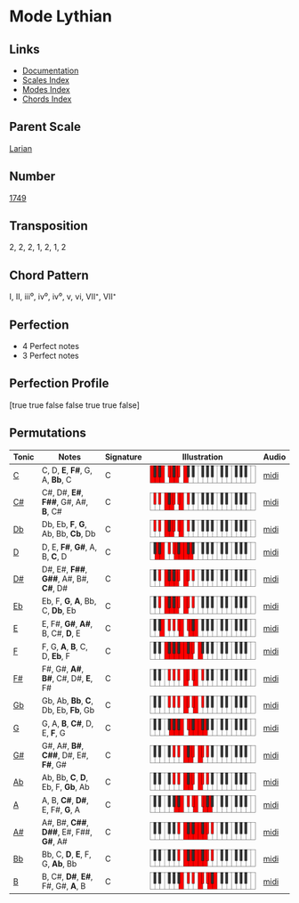 # Mode Lythian

## Links

- [Documentation](README.md)
- [Scales Index](Scales.md)
- [Modes Index](Modes.md)
- [Chords Index](Chords.md)

## Parent Scale

[Larian](ScaleLarian.md)

## Number

[1749](https://ianring.com/musictheory/scales/1749)

## Transposition

2, 2, 2, 1, 2, 1, 2

## Chord Pattern

I, II, iii⁰, iv⁰, iv⁰, v, vi, VII⁺, VII⁺

## Perfection

- 4 Perfect notes
- 3 Perfect notes

## Perfection Profile

[true true false false true true false]

## Permutations

| Tonic | Notes | Signature | Illustration | Audio |
|-------|-------|-----------|--------------|-------|
| [C](ModeCNaturalLythian.md) | C, D, **E**, **F#**, G, A, **Bb**, C | C | ![CNaturalLythian](ModeCNaturalLythian.png) | [midi](https://github.com/edipermadi/music/blob/main/docs/ModeCNaturalLythian.mid?raw=true) |
| [C#](ModeCSharpLythian.md) | C#, D#, **E#**, **F##**, G#, A#, **B**, C# | C | ![CSharpLythian](ModeCSharpLythian.png) | [midi](https://github.com/edipermadi/music/blob/main/docs/ModeCSharpLythian.mid?raw=true) |
| [Db](ModeDFlatLythian.md) | Db, Eb, **F**, **G**, Ab, Bb, **Cb**, Db | C | ![DFlatLythian](ModeDFlatLythian.png) | [midi](https://github.com/edipermadi/music/blob/main/docs/ModeDFlatLythian.mid?raw=true) |
| [D](ModeDNaturalLythian.md) | D, E, **F#**, **G#**, A, B, **C**, D | C | ![DNaturalLythian](ModeDNaturalLythian.png) | [midi](https://github.com/edipermadi/music/blob/main/docs/ModeDNaturalLythian.mid?raw=true) |
| [D#](ModeDSharpLythian.md) | D#, E#, **F##**, **G##**, A#, B#, **C#**, D# | C | ![DSharpLythian](ModeDSharpLythian.png) | [midi](https://github.com/edipermadi/music/blob/main/docs/ModeDSharpLythian.mid?raw=true) |
| [Eb](ModeEFlatLythian.md) | Eb, F, **G**, **A**, Bb, C, **Db**, Eb | C | ![EFlatLythian](ModeEFlatLythian.png) | [midi](https://github.com/edipermadi/music/blob/main/docs/ModeEFlatLythian.mid?raw=true) |
| [E](ModeENaturalLythian.md) | E, F#, **G#**, **A#**, B, C#, **D**, E | C | ![ENaturalLythian](ModeENaturalLythian.png) | [midi](https://github.com/edipermadi/music/blob/main/docs/ModeENaturalLythian.mid?raw=true) |
| [F](ModeFNaturalLythian.md) | F, G, **A**, **B**, C, D, **Eb**, F | C | ![FNaturalLythian](ModeFNaturalLythian.png) | [midi](https://github.com/edipermadi/music/blob/main/docs/ModeFNaturalLythian.mid?raw=true) |
| [F#](ModeFSharpLythian.md) | F#, G#, **A#**, **B#**, C#, D#, **E**, F# | C | ![FSharpLythian](ModeFSharpLythian.png) | [midi](https://github.com/edipermadi/music/blob/main/docs/ModeFSharpLythian.mid?raw=true) |
| [Gb](ModeGFlatLythian.md) | Gb, Ab, **Bb**, **C**, Db, Eb, **Fb**, Gb | C | ![GFlatLythian](ModeGFlatLythian.png) | [midi](https://github.com/edipermadi/music/blob/main/docs/ModeGFlatLythian.mid?raw=true) |
| [G](ModeGNaturalLythian.md) | G, A, **B**, **C#**, D, E, **F**, G | C | ![GNaturalLythian](ModeGNaturalLythian.png) | [midi](https://github.com/edipermadi/music/blob/main/docs/ModeGNaturalLythian.mid?raw=true) |
| [G#](ModeGSharpLythian.md) | G#, A#, **B#**, **C##**, D#, E#, **F#**, G# | C | ![GSharpLythian](ModeGSharpLythian.png) | [midi](https://github.com/edipermadi/music/blob/main/docs/ModeGSharpLythian.mid?raw=true) |
| [Ab](ModeAFlatLythian.md) | Ab, Bb, **C**, **D**, Eb, F, **Gb**, Ab | C | ![AFlatLythian](ModeAFlatLythian.png) | [midi](https://github.com/edipermadi/music/blob/main/docs/ModeAFlatLythian.mid?raw=true) |
| [A](ModeANaturalLythian.md) | A, B, **C#**, **D#**, E, F#, **G**, A | C | ![ANaturalLythian](ModeANaturalLythian.png) | [midi](https://github.com/edipermadi/music/blob/main/docs/ModeANaturalLythian.mid?raw=true) |
| [A#](ModeASharpLythian.md) | A#, B#, **C##**, **D##**, E#, F##, **G#**, A# | C | ![ASharpLythian](ModeASharpLythian.png) | [midi](https://github.com/edipermadi/music/blob/main/docs/ModeASharpLythian.mid?raw=true) |
| [Bb](ModeBFlatLythian.md) | Bb, C, **D**, **E**, F, G, **Ab**, Bb | C | ![BFlatLythian](ModeBFlatLythian.png) | [midi](https://github.com/edipermadi/music/blob/main/docs/ModeBFlatLythian.mid?raw=true) |
| [B](ModeBNaturalLythian.md) | B, C#, **D#**, **E#**, F#, G#, **A**, B | C | ![BNaturalLythian](ModeBNaturalLythian.png) | [midi](https://github.com/edipermadi/music/blob/main/docs/ModeBNaturalLythian.mid?raw=true) |
